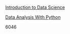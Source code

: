[Introduction to Data Science](https://courses.cognitiveclass.ai/certificates/c71ca7ec27cc47fc967f740b911197ca)

[Data Analysis With Python](https://courses.cognitiveclass.ai/certificates/929eac62101243a9a13294bc5375df16)

6046
